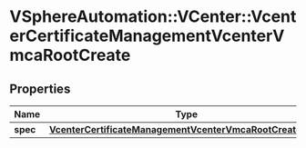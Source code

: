 # VSphereAutomation::VCenter::VcenterCertificateManagementVcenterVmcaRootCreate

## Properties
Name | Type | Description | Notes
------------ | ------------- | ------------- | -------------
**spec** | [**VcenterCertificateManagementVcenterVmcaRootCreateSpec**](VcenterCertificateManagementVcenterVmcaRootCreateSpec.md) |  | [optional] 


